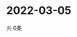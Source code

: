 # 2022-03-05
  共 0条

  <!-- BEGIN -->
  <!-- 最后更新时间Sat Mar 05 2022 06:07:17 GMT+0000 (Coordinated Universal Time) -->
  
  <!-- END -->
  
  